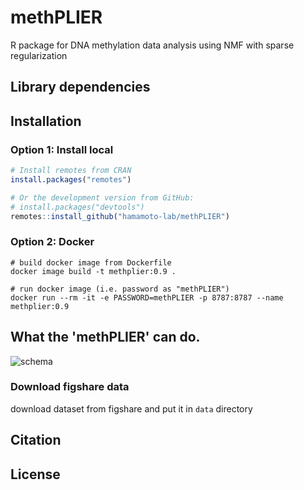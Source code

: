 # methPLIER
R package for DNA methylation data analysis using NMF with sparse regularization

## Library dependencies

## Installation

### Option 1: Install local
```R
# Install remotes from CRAN
install.packages("remotes")

# Or the development version from GitHub:
# install.packages("devtools")
remotes::install_github("hamamoto-lab/methPLIER")
```

### Option 2: Docker
```
# build docker image from Dockerfile
docker image build -t methplier:0.9 .

# run docker image (i.e. password as "methPLIER")
docker run --rm -it -e PASSWORD=methPLIER -p 8787:8787 --name methplier:0.9
```

## What the 'methPLIER' can do.
![schema](https://user-images.githubusercontent.com/7193590/172372421-db129640-486f-4f8c-a8f3-015fba7c58ab.png)


### Download figshare data
download dataset from figshare and put it in `data` directory

## Citation

## License
